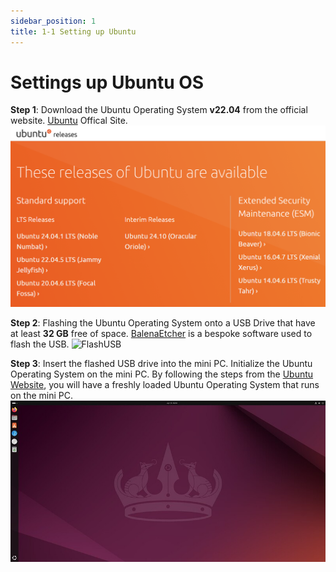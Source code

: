 ```yaml
---
sidebar_position: 1
title: 1-1 Setting up Ubuntu 
---
```


# Settings up Ubuntu OS
**Step 1**: Download the Ubuntu Operating System **v22.04** from the official website. [Ubuntu](https://mirror.twds.com.tw/ubuntu-releases/) Offical Site.
![Ubuntu download](../img/Ubuntu_download.PNG)

**Step 2**: Flashing the Ubuntu Operating System onto a USB Drive that have at least **32 GB** free of space. [BalenaEtcher](https://etcher.balena.io/) is a bespoke software used to flash the USB.
![FlashUSB](https://assets.ubuntu.com/v1/a40f15d2-select-iso.png)

**Step 3**: Insert the flashed USB drive into the mini PC. Initialize the Ubuntu Operating System on the mini PC. By following the steps from the [Ubuntu Website](https://ubuntu.com/tutorials/install-ubuntu-desktop#10-complete-the-installation), you will have a freshly loaded Ubuntu Operating System that runs on the mini PC.
![Ubuntu HomeScreen](../img/Ubuntu_homescreen.jpeg)

